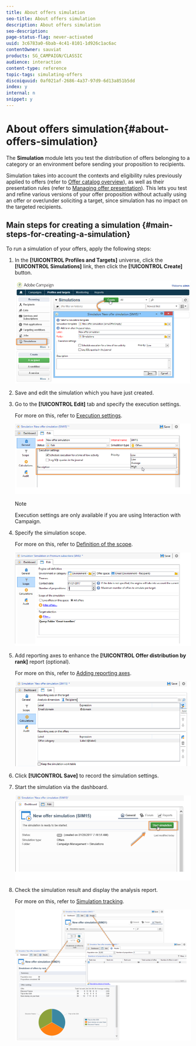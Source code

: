 ```yaml
---
title: About offers simulation
seo-title: About offers simulation
description: About offers simulation
seo-description: 
page-status-flag: never-activated
uuid: 3c6783a0-6bab-4c41-8101-1d926c1ac6ac
contentOwner: sauviat
products: SG_CAMPAIGN/CLASSIC
audience: interaction
content-type: reference
topic-tags: simulating-offers
discoiquuid: 0af021af-2686-4a37-97d9-6d13a851b5dd
index: y
internal: n
snippet: y
---
```


# About offers simulation{#about-offers-simulation}

The **Simulation** module lets you test the distribution of offers belonging to a category or an environment before sending your proposition to recipients.

Simulation takes into account the contexts and eligibility rules previously applied to offers (refer to [Offer catalog overview](https://helpx.adobe.com/campaign/standard/interaction/using/offer-catalog-overview.html)), as well as their presentation rules (refer to [Managing offer presentation](https://helpx.adobe.com/campaign/standard/interaction/using/managing-offer-presentation.html)). This lets you test and refine various versions of your offer proposition without actually using an offer or over/under soliciting a target, since simulation has no impact on the targeted recipients.

## Main steps for creating a simulation {#main-steps-for-creating-a-simulation}

To run a simulation of your offers, apply the following steps:

1. In the **[!UICONTROL Profiles and Targets]** universe, click the **[!UICONTROL Simulations]** link, then click the **[!UICONTROL Create]** button.

   ![](assets/offer_simulation_001.png)

1. Save and edit the simulation which you have just created.
1. Go to the **[!UICONTROL Edit]** tab and specify the execution settings.

   For more on this, refer to [Execution settings](https://helpx.adobe.com/campaign/standard/interaction/using/execution-settings.html).

   ![](assets/offer_simulation_003.png)

   >[!NOTE]
   >
   >Execution settings are only available if you are using Interaction with Campaign.

1. Specify the simulation scope.

   For more on this, refer to [Definition of the scope](https://helpx.adobe.com/campaign/standard/interaction/using/simulation-scope.html#definition-of-the-scope).

   ![](assets/offer_simulation_004.png)

1. Add reporting axes to enhance the **[!UICONTROL Offer distribution by rank]** report (optional).

   For more on this, refer to [Adding reporting axes](https://helpx.adobe.com/campaign/standard/interaction/using/simulation-scope.html#adding-reporting-axes).

   ![](assets/offer_simulation_005.png)

1. Click **[!UICONTROL Save]** to record the simulation settings.
1. Start the simulation via the dashboard.

   ![](assets/offer_simulation_006.png)

1. Check the simulation result and display the analysis report.

   For more on this, refer to [Simulation tracking](https://helpx.adobe.com/campaign/standard/interaction/using/simulation-tracking.html).

   ![](assets/offer_simulation_007.png)

